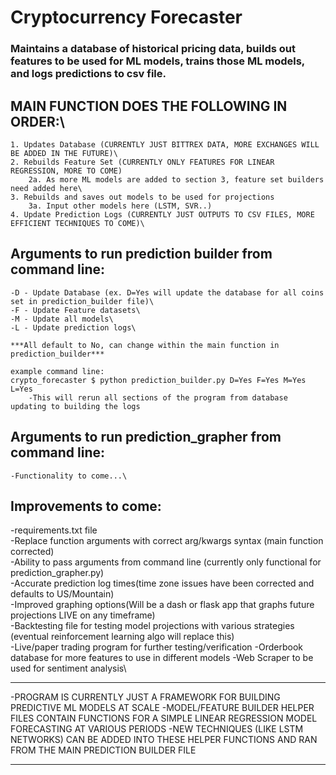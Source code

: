 # Cryptocurrency Forecaster
### Maintains a database of historical pricing data, builds out features to be used for ML models, trains those ML models, and logs predictions to csv file.

## MAIN FUNCTION DOES THE FOLLOWING IN ORDER:\
    1. Updates Database (CURRENTLY JUST BITTREX DATA, MORE EXCHANGES WILL BE ADDED IN THE FUTURE)\
    2. Rebuilds Feature Set (CURRENTLY ONLY FEATURES FOR LINEAR REGRESSION, MORE TO COME)
        2a. As more ML models are added to section 3, feature set builders need added here\
    3. Rebuilds and saves out models to be used for projections
        3a. Input other models here (LSTM, SVR..)
    4. Update Prediction Logs (CURRENTLY JUST OUTPUTS TO CSV FILES, MORE    EFFICIENT TECHNIQUES TO COME)\

## Arguments to run prediction builder from command line:
    -D - Update Database (ex. D=Yes will update the database for all coins set in prediction_builder file)\
    -F - Update Feature datasets\
    -M - Update all models\
    -L - Update prediction logs\

    ***All default to No, can change within the main function in prediction_builder***
    
    example command line:
    crypto_forecaster $ python prediction_builder.py D=Yes F=Yes M=Yes L=Yes
        -This will rerun all sections of the program from database updating to building the logs


## Arguments to run prediction_grapher from command line:
    -Functionality to come...\


## Improvements to come:
-requirements.txt file\
-Replace function arguments with correct arg/kwargs syntax (main function corrected)\
-Ability to pass arguments from command line (currently only functional for prediction_grapher.py)\
-Accurate prediction log times(time zone issues have been corrected and defaults to US/Mountain)\
-Improved graphing options(Will be a dash or flask app that graphs future projections LIVE on any timeframe)\
-Backtesting file for testing model projections with various strategies (eventual reinforcement learning algo will replace this)\
-Live/paper trading program for further testing/verification -Orderbook database for more features to use in different models -Web Scraper to be used for sentiment analysis\

***
-PROGRAM IS CURRENTLY JUST A FRAMEWORK FOR BUILDING PREDICTIVE ML MODELS AT SCALE
-MODEL/FEATURE BUILDER HELPER FILES CONTAIN FUNCTIONS FOR A SIMPLE LINEAR REGRESSION MODEL FORECASTING AT VARIOUS PERIODS
-NEW TECHNIQUES (LIKE LSTM NETWORKS) CAN BE ADDED INTO THESE HELPER FUNCTIONS AND RAN FROM THE MAIN PREDICTION BUILDER FILE
***
